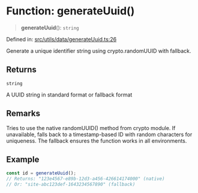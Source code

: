 # Function: generateUuid()

> **generateUuid**(): `string`

Defined in: [src/utils/data/generateUuid.ts:26](https://github.com/Nick2bad4u/Uptime-Watcher/blob/8a1973382d5fe14c52996ecda381894eb7ecd4a6/src/utils/data/generateUuid.ts#L26)

Generate a unique identifier string using crypto.randomUUID with fallback.

## Returns

`string`

A UUID string in standard format or fallback format

## Remarks

Tries to use the native randomUUID() method from crypto module. If unavailable,
falls back to a timestamp-based ID with random characters for uniqueness.
The fallback ensures the function works in all environments.

## Example

```typescript
const id = generateUuid();
// Returns: "123e4567-e89b-12d3-a456-426614174000" (native)
// Or: "site-abc123def-1643234567890" (fallback)
```
